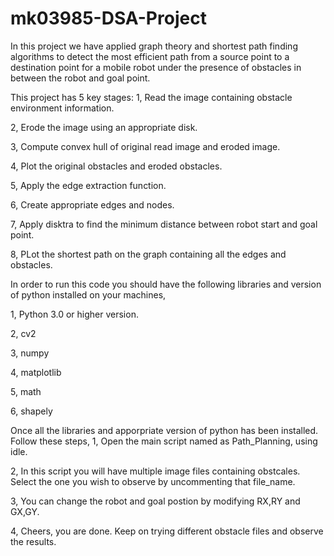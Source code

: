 # mk03985-DSA-Project

In this project we have applied graph theory and shortest path finding algorithms to detect the most efficient path from a source point to a destination point for a mobile robot under the presence of obstacles in between the robot and goal point.

This project has 5 key stages:
1, Read the image containing obstacle environment information.

2, Erode the image using an appropriate disk.

3, Compute convex hull of original read image and eroded image.

4, Plot the original obstacles and eroded obstacles.

5, Apply the edge extraction function.

6, Create appropriate edges and nodes.

7, Apply disktra to find the minimum distance between robot start and goal point.

8, PLot the shortest path on the graph containing all the edges and obstacles.


In order to run this code you should have the following libraries and version of python installed on your machines,

1, Python 3.0 or higher version.

2, cv2

3, numpy

4, matplotlib

5, math

6, shapely


Once all the libraries and apporpriate version of python has been installed. Follow these steps,
1, Open the main script named as Path_Planning, using idle.

2, In this script you will have  multiple image files containing obstcales. Select the one you wish to observe by uncommenting that file_name.

3, You can change the robot and goal postion by modifying RX,RY and GX,GY.

4, Cheers, you are done. Keep on trying different obstacle files and observe the results.
